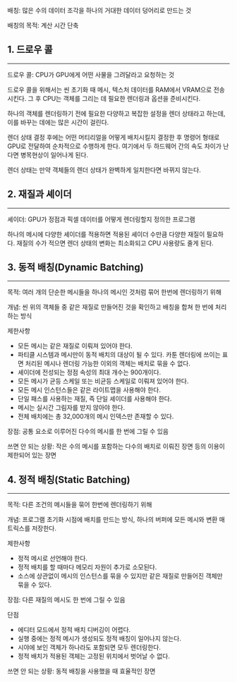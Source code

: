 배칭: 많은 수의 데이터 조각을 하나의 거대한 데이터 덩어리로 만드는 것

배칭의 목적: 계산 시간 단축

## 1. 드로우 콜
---
드로우 콜: CPU가 GPU에게 어떤 사물을 그려달라고 요청하는 것

드로우 콜을 위해서는 씬 초기화 때 메시, 텍스처 데이터를 RAM에서 VRAM으로 전송시킨다. 그 후 CPU는 객체를 그리는 데 필요한 렌더링과 옵션을 준비시킨다.

하나의 객체를 렌더링하기 전에 필요한 다양하고 복잡한 설정을 렌더 상태라고 하는데, 이를 바꾸는 데에는 많은 시간이 걸린다.

렌더 상태 결정 후에는 어떤 머티리얼을 어떻게 배치시킬지 결정한 후 명령어 형태로 GPU로 전달하여 순차적으로 수행하게 한다. 여기에서 두 하드웨어 간의 속도 차이가 난다면 병목현상이 일어나게 된다.

렌더 상태는 만약 객체들의 렌더 상태가 완벽하게 일치한다면 바뀌지 않는다.

## 2. 재질과 셰이더
---
셰이더: GPU가 정점과 픽셀 데이터를 어떻게 렌더링할지 정의한 프로그램

하나의 메시에 다양한 셰이더를 적용하면 적용된 셰이더 수만큼 다양한 재질이 필요하다. 재질의 수가 적으면 렌더 상태의 변화는 최소화되고 CPU 사용량도 줄게 된다.

## 3. 동적 배칭(Dynamic Batching)
---

목적: 여러 개의 단순한 메시들을 하나의 메시인 것처럼 묶어 한번에 렌더링하기 위해

개념: 씬 위의 객체들 중 같은 재질로 만들어진 것을 확인하고 배칭을 합쳐 한 번에 처리하는 방식

제한사항
* 모든 메시는 같은 재질로 이뤄져 있어야 한다.
* 파티클 시스템과 메시만이 동적 배치의 대상이 될 수 있다. 카툰 렌더링에 쓰이는 표면 처리된 메시나 렌더링 가능한 이외의 객체는 배치로 묶을 수 없다.
* 셰이더에 전성되는 정점 속성의 최대 개수는 900개이다.
* 모든 메시가 균등 스케일 또는 비균등 스케일로 이뤄져 있어야 한다.
* 모든 메시 인스턴스들은 같은 라이트맵을 사용해야 한다.
* 단일 패스를 사용하는 재질, 즉 단일 셰이더를 사용해야 한다.
* 메시는 실시간 그림자를 받지 않아야 한다.
* 전체 배치에는 총 32,000개의 메시 인덱스만 존재할 수 있다.

장점: 공통 요소로 이루어진 다수의 메시를 한 번에 그릴 수 있음

쓰면 안 되는 상황: 작은 수의 메시를 포함하는 다수의 배치로 이뤄진 장면 등의 이용이 제한되어 있는 장면

## 4. 정적 배칭(Static Batching)
---
목적: 다른 조건의 메시들을 묶어 한번에 렌더링하기 위해

개념: 프로그램 초기화 시점에 배치를 만드는 방식, 하나의 버퍼에 모든 메시와 변환 매트릭스를 저장한다.

제한사항
* 정적 메시로 선언해야 한다.
* 정적 배치를 할 때마다 메모리 자원이 추가로 소모된다.
* 소스에 상관없이 메시의 인스턴스를 묶을 수 있지만 같은 재질로 만들어진 객체만 묶을 수 있다.

장점: 다른 재질의 메시도 한 번에 그릴 수 있음

단점
* 에디터 모드에서 정적 배치 디버깅이 어렵다.
* 실행 중에는 정적 메시가 생성되도 정적 배칭이 일어나지 않는다.
* 시야에 보인 객체가 하나라도 포함되면 모두 렌더링한다.
* 정적 배치가 적용된 객체는 고정된 위치에서 벗어날 수 없다.

쓰면 안 되는 상황: 동적 배칭을 사용했을 때 효율적인 장면